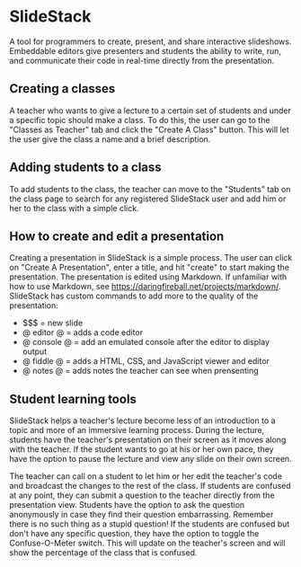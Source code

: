 # SlideStack

A tool for programmers to create, present, and share interactive slideshows. Embeddable editors give presenters and students the ability to write, run, and communicate their code in real-time directly from the presentation.

## Creating a classes

A teacher who wants to give a lecture to a certain set of students and under a specific topic should make a class.  To do this, the user can go to the "Classes as Teacher" tab and click the "Create A Class" button.  This will let the user give the class a name and a brief description.

## Adding students to a class

To add students to the class, the teacher can move to the "Students" tab on the class page to search for any registered SlideStack user and add him or her to the class with a simple click.

## How to create and edit a presentation

Creating a presentation in SlideStack is a simple process.  The user can click on "Create A Presentation", enter a title, and hit "create" to start making the presentation.  The presentation is edited using Markdown.  If unfamiliar with how to use Markdown, see https://daringfireball.net/projects/markdown/.  SlideStack has custom commands to add more to the quality of the presentation:
- $$$ = new slide
- @ editor @ = adds a code editor
- @ console @ = add an emulated console after the editor to display output
- @ fiddle @ = adds a HTML, CSS, and JavaScript viewer and editor
- @ notes @ = adds notes the teacher can see when prensenting

## Student learning tools

SlideStack helps a teacher's lecture become less of an introduction to a topic and more of an immersive learning process.  During the lecture, students have the teacher's presentation on their screen as it moves along with the teacher.  If the student wants to go at his or her own pace, they have the option to pause the lecture and view any slide on their own screen.  


The teacher can call on a student to let him or her edit the teacher's code and broadcast the changes to the rest of the class.  If students are confused at any point, they can submit a question to the teacher directly from the presentation view.  Students have the option to ask the question anonymously in case they find their question embarrassing.  Remember there is no such thing as a stupid question!  If the students are confused but don't have any specific question, they have the option to toggle the Confuse-O-Meter switch.  This will update on the teacher's screen and will show the percentage of the class that is confused.  
